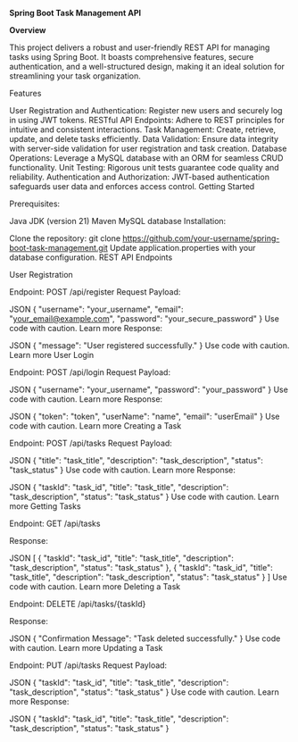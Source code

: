 **Spring Boot Task Management API**

**Overview**

This project delivers a robust and user-friendly REST API for managing tasks using Spring Boot. It boasts comprehensive features, secure authentication, and a well-structured design, making it an ideal solution for streamlining your task organization.

Features

User Registration and Authentication: Register new users and securely log in using JWT tokens.
RESTful API Endpoints: Adhere to REST principles for intuitive and consistent interactions.
Task Management: Create, retrieve, update, and delete tasks efficiently.
Data Validation: Ensure data integrity with server-side validation for user registration and task creation.
Database Operations: Leverage a MySQL database with an ORM for seamless CRUD functionality.
Unit Testing: Rigorous unit tests guarantee code quality and reliability.
Authentication and Authorization: JWT-based authentication safeguards user data and enforces access control.
Getting Started

Prerequisites:

Java JDK (version 21)
Maven
MySQL database
Installation:

Clone the repository: git clone https://github.com/your-username/spring-boot-task-management.git
Update application.properties with your database configuration.
REST API Endpoints

User Registration

Endpoint: POST /api/register
Request Payload:

JSON
{
  "username": "your_username",
  "email": "your_email@example.com",
  "password": "your_secure_password"
}
Use code with caution. Learn more
Response:

JSON
{
  "message": "User registered successfully."
}
Use code with caution. Learn more
User Login

Endpoint: POST /api/login
Request Payload:

JSON
{
  "username": "your_username",
  "password": "your_password"
}
Use code with caution. Learn more
Response:

JSON
{
    "token": "token",
    "userName": "name",
    "email": "userEmail"
}
Use code with caution. Learn more
Creating a Task

Endpoint: POST /api/tasks
Request Payload:

JSON
{
  "title": "task_title",
  "description": "task_description",
  "status": "task_status"
}
Use code with caution. Learn more
Response:

JSON
{
  "taskId": "task_id",
  "title": "task_title",
  "description": "task_description",
  "status": "task_status"
}
Use code with caution. Learn more
Getting Tasks

Endpoint: GET /api/tasks

Response:

JSON
[
  {
    "taskId": "task_id",
    "title": "task_title",
    "description": "task_description",
    "status": "task_status"
  },
  {
    "taskId": "task_id",
    "title": "task_title",
    "description": "task_description",
    "status": "task_status"
  }
]
Use code with caution. Learn more
Deleting a Task

Endpoint: DELETE /api/tasks/{taskId}

Response:

JSON
{
  "Confirmation Message": "Task deleted successfully."
}
Use code with caution. Learn more
Updating a Task

Endpoint: PUT /api/tasks
Request Payload:

JSON
{
  "taskId": "task_id",
  "title": "task_title",
  "description": "task_description",
  "status": "task_status"
}
Use code with caution. Learn more
Response:

JSON
{
  "taskId": "task_id",
  "title": "task_title",
  "description": "task_description",
  "status": "task_status"
}
